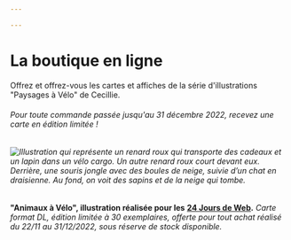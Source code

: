 ```yaml
---

---
```

# La boutique en ligne

Offrez et offrez-vous les cartes et affiches de la série d'illustrations "Paysages à Vélo" de Cecillie.

###### Pour toute commande passée jusqu'au 31 décembre 2022, recevez une carte en édition limitée !

###### ![Illustration qui représente un renard roux qui transporte des cadeaux et un lapin dans un vélo cargo.  Un autre renard roux court devant eux. Derrière, une souris jongle avec des boules de neige, suivie d’un chat en draisienne. Au fond, on voit des sapins et de la neige qui tombe.](/images/animaux-velo.jpg)

**"Animaux à Vélo", illustration réalisée pour les** [**24 Jours de Web**](https://www.24joursdeweb.fr/ "24 Jours de Web")**.** _Carte format DL, édition limitée à 30 exemplaires, offerte pour tout achat réalisé du 22/11 au 31/12/2022, sous réserve de stock disponible._